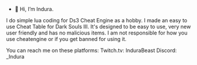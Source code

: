 - 👋 Hi, I’m lndura.

I do simple lua coding for Ds3 Cheat Engine as a hobby.
I made an easy to use Cheat Table for Dark Souls III.
It's designed to be easy to use, very new user friendly and has no malicious items.
I am not responsible for how you use cheatengine or if you get banned for using it.

You can reach me on these platforms:
Twitch.tv: InduraBeast
Discord:   _Indura

